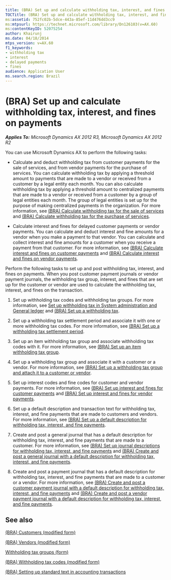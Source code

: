 ```yaml
---
title: (BRA) Set up and calculate withholding tax, interest, and fines on payments
TOCTitle: (BRA) Set up and calculate withholding tax, interest, and fines on payments
ms:assetid: 752fc02b-5dce-443a-85ef-11d476dd3cc9
ms:mtpsurl: https://technet.microsoft.com/library/Dn126103(v=AX.60)
ms:contentKeyID: 52075254
author: Khairunj
ms.date: 04/18/2014
mtps_version: v=AX.60
f1_keywords:
- withholding tax
- interest
- delayed payments
- fines
audience: Application User
ms.search.region: Brazil
---
```


# (BRA) Set up and calculate withholding tax, interest, and fines on payments 


_**Applies To:** Microsoft Dynamics AX 2012 R3, Microsoft Dynamics AX 2012 R2_

You can use Microsoft Dynamics AX to perform the following tasks:

  - Calculate and deduct withholding tax from customer payments for the sale of services, and from vendor payments for the purchase of services. You can calculate withholding tax by applying a threshold amount to payments that are made to a vendor or received from a customer by a legal entity each month. You can also calculate withholding tax by applying a threshold amount to centralized payments that are made to a vendor or received from a customer by a group of legal entities each month. The group of legal entities is set up for the purpose of making centralized payments in the organization. For more information, see [(BRA) Calculate withholding tax for the sale of services](bra-calculate-withholding-tax-for-the-sale-of-services.md) and [(BRA) Calculate withholding tax for the purchase of services](bra-calculate-withholding-tax-for-the-purchase-of-services.md).

  - Calculate interest and fines for delayed customer payments or vendor payments. You can calculate and deduct interest and fine amounts for a vendor when you make a payment to that vendor. You can calculate and collect interest and fine amounts for a customer when you receive a payment from that customer. For more information, see [(BRA) Calculate interest and fines on customer payments](bra-calculate-interest-and-fines-on-customer-payments.md) and [(BRA) Calculate interest and fines on vendor payments](bra-calculate-interest-and-fines-on-vendor-payments.md).

Perform the following tasks to set up and post withholding tax, interest, and fines on payments. When you post customer payment journals or vendor payment journals, the withholding tax group, interest, and fines that are set up for the customer or vendor are used to calculate the withholding tax, interest, and fines on the transaction.

1.  Set up withholding tax codes and withholding tax groups. For more information, see [Set up withholding tax in System administration and General ledger](set-up-withholding-tax-in-system-administration-and-general-ledger.md) and [(BRA) Set up a withholding tax](bra-set-up-a-withholding-tax.md).

2.  Set up a withholding tax settlement period and associate it with one or more withholding tax codes. For more information, see [(BRA) Set up a withholding tax settlement period](bra-set-up-a-withholding-tax-settlement-period.md).

3.  Set up an item withholding tax group and associate withholding tax codes with it. For more information, see [(BRA) Set up an item withholding tax group](bra-set-up-an-item-withholding-tax-group.md).

4.  Set up a withholding tax group and associate it with a customer or a vendor. For more information, see [(BRA) Set up a withholding tax group and attach it to a customer or vendor](bra-set-up-a-withholding-tax-group-and-attach-it-to-a-customer-or-vendor.md).

5.  Set up interest codes and fine codes for customer and vendor payments. For more information, see [(BRA) Set up interest and fines for customer payments](bra-set-up-interest-and-fines-for-customer-payments.md) and [(BRA) Set up interest and fines for vendor payments](bra-set-up-interest-and-fines-for-vendor-payments.md).

6.  Set up a default description and transaction text for withholding tax, interest, and fine payments that are made to customers and vendors. For more information, see [(BRA) Set up a default description for withholding tax, interest, and fine payments](bra-set-up-a-default-description-for-withholding-tax-interest-and-fine-payments.md).

7.  Create and post a general journal that has a default description for withholding tax, interest, and fine payments that are made to a customer. For more information, see [(BRA) Set up journal descriptions for withholding tax, interest, and fine payments](bra-set-up-journal-descriptions-for-withholding-tax-interest-and-fine-payments.md) and [(BRA) Create and post a general journal with a default description for withholding tax, interest, and fine payments](bra-create-and-post-a-general-journal-with-a-default-description-for-withholding-tax-interest-and-fine-payments.md).

8.  Create and post a payment journal that has a default description for withholding tax, interest, and fine payments that are made to a customer or a vendor. For more information, see [(BRA) Create and post a customer payment journal with a default description for withholding tax, interest, and fine payments](bra-create-and-post-a-customer-payment-journal-with-a-default-description-for-withholding-tax-interest-and-fine-payments.md) and [(BRA) Create and post a vendor payment journal with a default description for withholding tax, interest, and fine payments](bra-create-and-post-a-vendor-payment-journal-with-a-default-description-for-withholding-tax-interest-and-fine-payments.md).

## See also

[(BRA) Customers (modified form)](https://technet.microsoft.com/library/jj933537\(v=ax.60\))

[(BRA) Vendors (modified form)](https://technet.microsoft.com/library/jj933505\(v=ax.60\))

[Withholding tax groups (form)](https://technet.microsoft.com/library/aa591973\(v=ax.60\))

[(BRA) Withholding tax codes (modified form)](https://technet.microsoft.com/library/dn126109\(v=ax.60\))

[(BRA) Setting up standard text in accounting transactions](bra-setting-up-standard-text-in-accounting-transactions.md)

  


